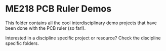 # ME218 PCB Ruler Demos
This folder contains all the cool interdisciplinary demo projects that have been done with the PCB ruler (so far!).

Interested in a discipline specific project or resource? Check the discipline specific folders.
